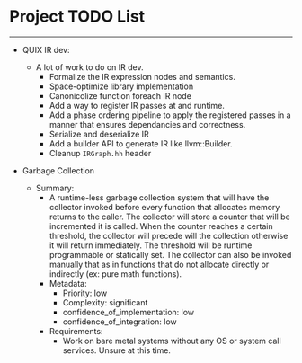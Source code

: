 # Project TODO List

---

- QUIX IR dev:
  - A lot of work to do on IR dev. 
    - Formalize the IR expression nodes and semantics.
    - Space-optimize library implementation
    - Canonicolize function foreach IR node
    - Add a way to register IR passes at and runtime.
    - Add a phase ordering pipeline to apply the registered passes in a manner that ensures dependancies and correctness.
    - Serialize and deserialize IR
    - Add a builder API to generate IR like llvm::Builder.
    - Cleanup `IRGraph.hh` header

- Garbage Collection
  - Summary:
    - A runtime-less garbage collection system that will have the collector invoked
      before every function that allocates memory returns to the caller. The collector
      will store a counter that will be incremented it is called. When the counter
      reaches a certain threshold, the collector will precede will the collection
      otherwise it will return immediately. The threshold will be runtime programmable
      or statically set. The collector can also be invoked manually that as in functions that do 
      not allocate directly or indirectly (ex: pure math functions).
    - Metadata:
      - Priority: low
      - Complexity: significant
      - confidence_of_implementation: low
      - confidence_of_integration: low
    - Requirements:
      - Work on bare metal systems without any OS or system call services.
      Unsure at this time.
